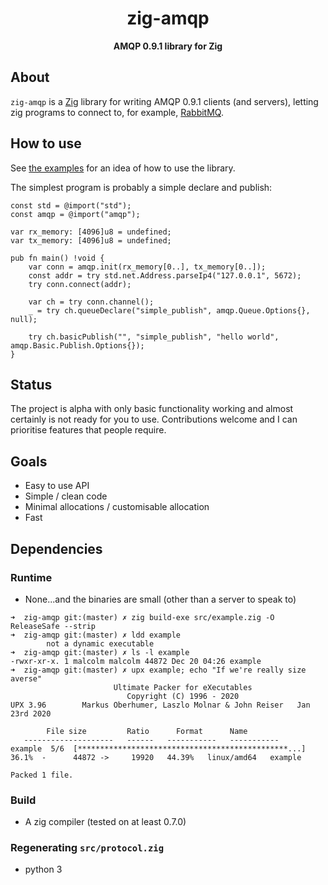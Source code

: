 <h1 align="center">zig-amqp</h1>

<div align="center">
  <strong>AMQP 0.9.1 library for Zig</strong>
</div>

## About

`zig-amqp` is a [Zig](https://ziglang.org) library for writing AMQP 0.9.1 clients (and servers), letting zig programs to connect to, for example, [RabbitMQ](https://www.rabbitmq.com/).

## How to use

See [the examples](https://github.com/malcolmstill/zig-amqp/tree/master/examples) for an idea of how to use the library.

The simplest program is probably a simple declare and publish:

```zig
const std = @import("std");
const amqp = @import("amqp");

var rx_memory: [4096]u8 = undefined;
var tx_memory: [4096]u8 = undefined;

pub fn main() !void {
    var conn = amqp.init(rx_memory[0..], tx_memory[0..]);
    const addr = try std.net.Address.parseIp4("127.0.0.1", 5672);
    try conn.connect(addr);

    var ch = try conn.channel();
    _ = try ch.queueDeclare("simple_publish", amqp.Queue.Options{}, null);

    try ch.basicPublish("", "simple_publish", "hello world", amqp.Basic.Publish.Options{});
}
```

## Status

The project is alpha with only basic functionality working and almost certainly is not
ready for you to use. Contributions welcome and I can prioritise features that people
require.

## Goals

- Easy to use API
- Simple / clean code
- Minimal allocations / customisable allocation
- Fast

## Dependencies

### Runtime

- None...and the binaries are small (other than a server to speak to)

```
➜  zig-amqp git:(master) ✗ zig build-exe src/example.zig -O ReleaseSafe --strip 
➜  zig-amqp git:(master) ✗ ldd example                                        
        not a dynamic executable
➜  zig-amqp git:(master) ✗ ls -l example                                      
-rwxr-xr-x. 1 malcolm malcolm 44872 Dec 20 04:26 example
➜  zig-amqp git:(master) ✗ upx example; echo "If we're really size averse"
                       Ultimate Packer for eXecutables
                          Copyright (C) 1996 - 2020
UPX 3.96        Markus Oberhumer, Laszlo Molnar & John Reiser   Jan 23rd 2020

        File size         Ratio      Format      Name
   --------------------   ------   -----------   -----------
example  5/6  [***********************************************...]   36.1%  -      44872 ->     19920   44.39%   linux/amd64   example

Packed 1 file.
```

### Build

- A zig compiler (tested on at least 0.7.0)

### Regenerating `src/protocol.zig`

- python 3

